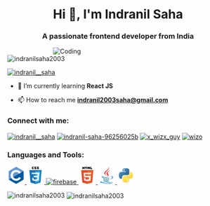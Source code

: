 <h1 align="center">Hi 👋, I'm Indranil Saha</h1>
<h3 align="center">A passionate frontend developer from India</h3>
<img align="right" alt="Coding" width="400" src="https://camo.githubusercontent.com/40165a147c3dcea0fa1db780bb533fc5f98546ccfb9d5d05ddb2f429277f5348/68747470733a2f2f616e616c7974696373696e6469616d61672e636f6d2f77702d636f6e74656e742f75706c6f6164732f323031382f31322f646576656c6f7065722d6472696262626c652e676966">

<p align="left"> <img src="https://komarev.com/ghpvc/?username=indranilsaha2003&label=Profile%20views&color=0e75b6&style=flat" alt="indranilsaha2003" /> </p>

<p align="left"> <a href="https://twitter.com/indranil__saha" target="blank"><img src="https://img.shields.io/twitter/follow/indranil__saha?logo=twitter&style=for-the-badge" alt="indranil__saha" /></a> </p>

- 🌱 I’m currently learning **React JS**

- 📫 How to reach me **indranil2003saha@gmail.com**

<h3 align="left">Connect with me:</h3>
<p align="left">
<a href="https://twitter.com/indranil__saha" target="blank"><img align="center" src="https://raw.githubusercontent.com/rahuldkjain/github-profile-readme-generator/master/src/images/icons/Social/twitter.svg" alt="indranil__saha" height="30" width="40" /></a>
<a href="https://linkedin.com/in/indranil-saha-96256025b" target="blank"><img align="center" src="https://raw.githubusercontent.com/rahuldkjain/github-profile-readme-generator/master/src/images/icons/Social/linked-in-alt.svg" alt="indranil-saha-96256025b" height="30" width="40" /></a>
<a href="https://instagram.com/x_wizx_guy" target="blank"><img align="center" src="https://raw.githubusercontent.com/rahuldkjain/github-profile-readme-generator/master/src/images/icons/Social/instagram.svg" alt="x_wizx_guy" height="30" width="40" /></a>
<a href="UC1g8qLN2A4xTJw0zZ4obH3Q" target="blank"><img align="center" src="https://raw.githubusercontent.com/rahuldkjain/github-profile-readme-generator/master/src/images/icons/Social/youtube.svg" alt="wizo" height="30" width="40" /></a>
</p>

<h3 align="left">Languages and Tools:</h3>
<p align="left"> <a href="https://www.cprogramming.com/" target="_blank" rel="noreferrer"> <img src="https://raw.githubusercontent.com/devicons/devicon/master/icons/c/c-original.svg" alt="c" width="40" height="40"/> </a> <a href="https://www.w3schools.com/css/" target="_blank" rel="noreferrer"> <img src="https://raw.githubusercontent.com/devicons/devicon/master/icons/css3/css3-original-wordmark.svg" alt="css3" width="40" height="40"/> </a> <a href="https://firebase.google.com/" target="_blank" rel="noreferrer"> <img src="https://www.vectorlogo.zone/logos/firebase/firebase-icon.svg" alt="firebase" width="40" height="40"/> </a> <a href="https://www.w3.org/html/" target="_blank" rel="noreferrer"> <img src="https://raw.githubusercontent.com/devicons/devicon/master/icons/html5/html5-original-wordmark.svg" alt="html5" width="40" height="40"/> </a> <a href="https://www.java.com" target="_blank" rel="noreferrer"> <img src="https://raw.githubusercontent.com/devicons/devicon/master/icons/java/java-original.svg" alt="java" width="40" height="40"/> </a> <a href="https://www.python.org" target="_blank" rel="noreferrer"> <img src="https://raw.githubusercontent.com/devicons/devicon/master/icons/python/python-original.svg" alt="python" width="40" height="40"/> </a> </p>

<p><img align="left" src="https://github-readme-stats.vercel.app/api/top-langs?username=indranilsaha2003&show_icons=true&locale=en&layout=compact" alt="indranilsaha2003" /></p>

<p>&nbsp;<img align="center" src="https://github-readme-stats.vercel.app/api?username=indranilsaha2003&show_icons=true&locale=en" alt="indranilsaha2003" /></p>
